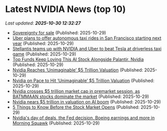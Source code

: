 # Latest NVIDIA News (top 10)
_Last updated: **2025-10-30 12:32:27**_

- [Sovereignty for sale](https://mondediplo.com/2025/11/03tech) (Published: 2025-10-29)
- [Uber plans to offer autonomous taxi rides in San Francisco starting next year](https://abcnews.go.com/Business/wireStory/uber-plans-offer-autonomous-taxi-rides-san-francisco-126972005) (Published: 2025-10-29)
- [Stellantis teams up with NVIDIA and Uber to beat Tesla at driverless taxi game](https://www.autoexpress.co.uk/news/368184/stellantis-teams-nvidia-and-uber-beat-tesla-driverless-taxi-game) (Published: 2025-10-29)
- [Top Funds Keep Loving This AI Stock Alongside Palantir, Nvidia](https://biztoc.com/x/c14a8dd0538db12f) (Published: 2025-10-29)
- [Nvidia Reaches ‘Unimaginable’ $5 Trillion Valuation](https://www.pymnts.com/artificial-intelligence-2/2025/nvidia-reaches-unimaginable-5-trillion-valuation/) (Published: 2025-10-29)
- [Nvidia on Pace to Hit ‘Unimaginable’ $5 Trillion Valuation](https://www.pymnts.com/artificial-intelligence-2/2025/nvidia-on-pace-to-hit-unimaginable-5-trillion-valuation/) (Published: 2025-10-29)
- [Nvidia crosses $5 trillion market cap in premarket session, as BATMMAAN stocks dominate the market](https://biztoc.com/x/19ae5d8eeb33908d) (Published: 2025-10-29)
- [Nvidia nears $5 trillion in valuation on AI boom](https://www.rte.ie/news/business/2025/1029/1541121-nvidia-nears-5-trillion-in-valuation-on-ai-boom/) (Published: 2025-10-29)
- [5 Things to Know Before the Stock Market Opens](https://www.investopedia.com/5-things-to-know-before-the-stock-market-opens-october-29-2025-11839117) (Published: 2025-10-29)
- [Nvidia's day of deals, the Fed decision, Boeing earnings and more in Morning Squawk](https://www.cnbc.com/2025/10/29/5-things-to-know-before-the-stock-market-opens.html) (Published: 2025-10-29)
